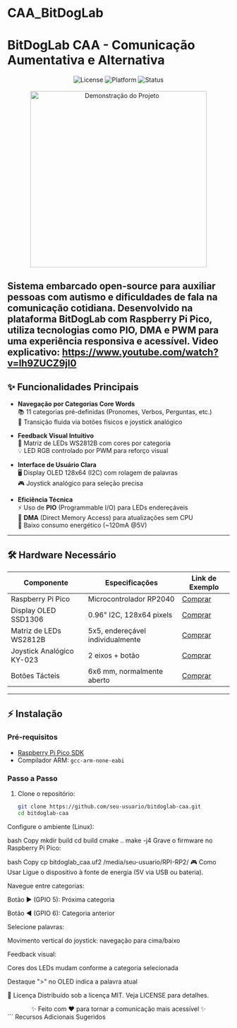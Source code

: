 # CAA_BitDogLab

# BitDogLab CAA - Comunicação Aumentativa e Alternativa

<div align="center">
  <img src="https://img.shields.io/badge/License-MIT-green" alt="License">
  <img src="https://img.shields.io/badge/Platform-Raspberry%20Pi%20Pico-blue" alt="Platform">
  <img src="https://img.shields.io/badge/Status-Production%20Ready-success" alt="Status">
</div>

<br>

<div align="center">
  <img src="docs/demo.gif" width="400" alt="Demonstração do Projeto">
</div>

Sistema embarcado **open-source** para auxiliar pessoas com autismo e dificuldades de fala na comunicação cotidiana. Desenvolvido na plataforma **BitDogLab** com Raspberry Pi Pico, utiliza tecnologias como PIO, DMA e PWM para uma experiência responsiva e acessível.
Video explicativo: https://www.youtube.com/watch?v=lh9ZUCZ9jI0
---

## ✨ Funcionalidades Principais

- **Navegação por Categorias Core Words**  
  📚 11 categorias pré-definidas (Pronomes, Verbos, Perguntas, etc.)  
  🔄 Transição fluida via botões físicos e joystick analógico

- **Feedback Visual Intuitivo**  
  🌈 Matriz de LEDs WS2812B com cores por categoria  
  💡 LED RGB controlado por PWM para reforço visual

- **Interface de Usuário Clara**  
  🖥️ Display OLED 128x64 (I2C) com rolagem de palavras  
  🎮 Joystick analógico para seleção precisa

- **Eficiência Técnica**  
  ⚡ Uso de **PIO** (Programmable I/O) para LEDs endereçáveis  
  🚀 **DMA** (Direct Memory Access) para atualizações sem CPU  
  🔋 Baixo consumo energético (~120mA @5V)

---

## 🛠️ Hardware Necessário

| Componente               | Especificações                          | Link de Exemplo |
|--------------------------|-----------------------------------------|-----------------|
| Raspberry Pi Pico        | Microcontrolador RP2040                | [Comprar](https://www.raspberrypi.com/products/raspberry-pi-pico/) |
| Display OLED SSD1306     | 0.96" I2C, 128x64 pixels               | [Comprar](https://www.amazon.com/Diymall-Display-Module-SSD1306-Raspberry/dp/B072Q2X2LL) |
| Matriz de LEDs WS2812B   | 5x5, endereçável individualmente       | [Comprar](https://www.adafruit.com/product/2441) |
| Joystick Analógico KY-023| 2 eixos + botão                         | [Comprar](https://www.eletrogate.com/joystick-analogico-ky-023-para-arduino) |
| Botões Tácteis           | 6x6 mm, normalmente aberto             | [Comprar](https://www.eletrogate.com/botao-tactil-6x6x5mm) |

---

## ⚡ Instalação

### Pré-requisitos
- [Raspberry Pi Pico SDK](https://github.com/raspberrypi/pico-sdk)
- Compilador ARM: `gcc-arm-none-eabi`

### Passo a Passo
1. Clone o repositório:
   ```bash
   git clone https://github.com/seu-usuario/bitdoglab-caa.git
   cd bitdoglab-caa
Configure o ambiente (Linux):

bash
Copy
mkdir build
cd build
cmake ..
make -j4
Grave o firmware no Raspberry Pi Pico:

bash
Copy
cp bitdoglab_caa.uf2 /media/seu-usuario/RPI-RP2/
🎮 Como Usar
Ligue o dispositivo à fonte de energia (5V via USB ou bateria).

Navegue entre categorias:

Botão ▶ (GPIO 5): Próxima categoria

Botão ◀ (GPIO 6): Categoria anterior

Selecione palavras:

Movimento vertical do joystick: navegação para cima/baixo

Feedback visual:

Cores dos LEDs mudam conforme a categoria selecionada

Destaque ">" no OLED indica a palavra atual

📄 Licença
Distribuído sob a licença MIT. Veja LICENSE para detalhes.

<div align="center"> ✨ Feito com ♥ para tornar a comunicação mais acessível ✨ </div> ```
Recursos Adicionais Sugeridos
